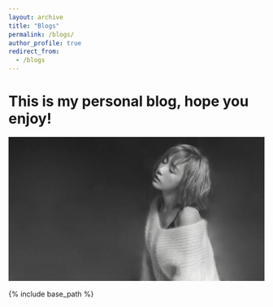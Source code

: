 ```yaml
---
layout: archive
title: "Blogs"
permalink: /blogs/
author_profile: true
redirect_from:
  - /blogs
---
```


# This is my personal blog, hope you enjoy! 

[![Taeyeon Poster](/images/Taeyeon_pic.png "Taeyeon")](https://en.wikipedia.org/wiki/Taeyeon)

{% include base_path %}
